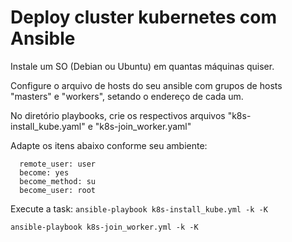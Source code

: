 # Deploy cluster kubernetes com Ansible


Instale um SO (Debian ou Ubuntu) em quantas máquinas quiser.

Configure o arquivo de hosts do seu ansible com grupos de hosts "masters" e "workers", setando o endereço de cada um.

No diretório playbooks, crie os respectivos arquivos "k8s-install_kube.yaml" e "k8s-join_worker.yaml"

Adapte os itens abaixo conforme seu ambiente:
```
  remote_user: user
  become: yes
  become_method: su
  become_user: root
```

Execute a task:
```ansible-playbook k8s-install_kube.yml -k -K```

```ansible-playbook k8s-join_worker.yml -k -K```
